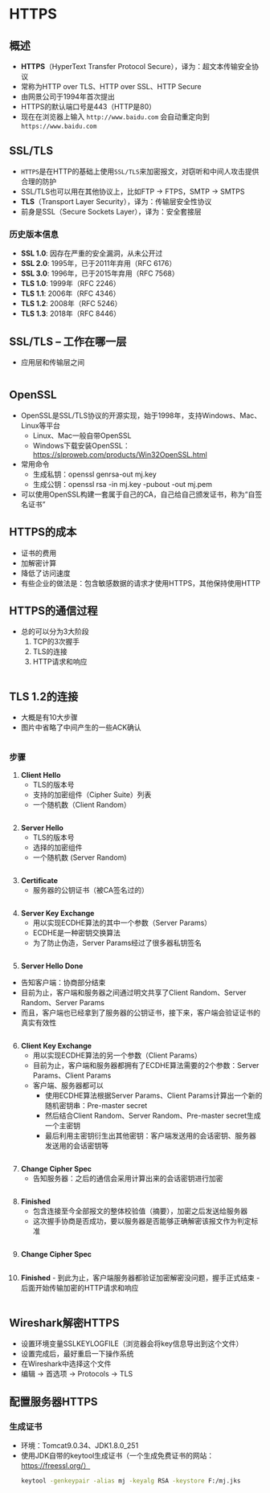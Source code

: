 <script setup>
  import img from '/imgs/前端基础/ssl.png'
  import img1 from '/imgs/前端基础/https通信过程.png'
  import img2 from '/imgs/前端基础/tsl1.2连接.png'
  import img3 from '/imgs/前端基础/tls连接1.png'
  import img4 from '/imgs/前端基础/tls连接2.png'
  import img5 from '/imgs/前端基础/tls连接3.png'
  import img6 from '/imgs/前端基础/tls连接4.png'
  import img7 from '/imgs/前端基础/tls连接5.png'
  import img8 from '/imgs/前端基础/tls连接6.png'
  import img9 from '/imgs/前端基础/tls连接7.png'
  import img10 from '/imgs/前端基础/tls连接8.png'
  import img11 from '/imgs/前端基础/tls连接9.png'
  import img12 from '/imgs/前端基础/tls连接10.png'
  import img13 from '/imgs/前端基础/tls连接1.png'
  import img14 from '/imgs/前端基础/tls连接1.png'
  import img15 from '/imgs/前端基础/序号、确认号.png'
  import img16 from '/imgs/前端基础/序号、确认号1.png'
  import img17 from '/imgs/前端基础/序号、确认号2.png'
  import img18 from '/imgs/前端基础/序号、确认号3.png'
  import img19 from '/imgs/前端基础/序号、确认号4.png'
  import img20 from '/imgs/前端基础/3次握手.png'
  import img21 from '/imgs/前端基础/4次挥手.png'
</script>

# HTTPS

## 概述

- **HTTPS**（HyperText Transfer Protocol Secure），译为：超文本传输安全协议
- 常称为HTTP over TLS、HTTP over SSL、HTTP Secure
- 由网景公司于1994年首次提出
- HTTPS的默认端口号是443（HTTP是80）
- 现在在浏览器上输入 `http://www.baidu.com` 会自动重定向到 `https://www.baidu.com`

## SSL/TLS

- `HTTPS`是在HTTP的基础上使用`SSL/TLS`来加密报文，对窃听和中间人攻击提供合理的防护
- SSL/TLS也可以用在其他协议上，比如FTP → FTPS，SMTP → SMTPS
- **TLS**（Transport Layer Security），译为：传输层安全性协议
- 前身是SSL（Secure Sockets Layer），译为：安全套接层

### 历史版本信息

- **SSL 1.0**: 因存在严重的安全漏洞，从未公开过
- **SSL 2.0**: 1995年，已于2011年弃用（RFC 6176）
- **SSL 3.0**: 1996年，已于2015年弃用（RFC 7568）
- **TLS 1.0**: 1999年（RFC 2246）
- **TLS 1.1**: 2006年（RFC 4346）
- **TLS 1.2**: 2008年（RFC 5246）
- **TLS 1.3**: 2018年（RFC 8446）

## SSL/TLS – 工作在哪一层

- 应用层和传输层之间
<img :src="img"/>

## OpenSSL
- OpenSSL是SSL/TLS协议的开源实现，始于1998年，支持Windows、Mac、Linux等平台
  - Linux、Mac一般自带OpenSSL
  - Windows下载安装OpenSSL：https://slproweb.com/products/Win32OpenSSL.html
- 常用命令
  - 生成私钥：openssl genrsa-out mj.key
  - 生成公钥：openssl rsa -in mj.key -pubout -out mj.pem
- 可以使用OpenSSL构建一套属于自己的CA，自己给自己颁发证书，称为“自签名证书”

## HTTPS的成本

- 证书的费用
- 加解密计算
- 降低了访问速度
- 有些企业的做法是：包含敏感数据的请求才使用HTTPS，其他保持使用HTTP

## HTTPS的通信过程

- 总的可以分为3大阶段
  1. TCP的3次握手
  2. TLS的连接
  3. HTTP请求和响应
<img :src="img1"/>

## TLS 1.2的连接

- 大概是有10大步骤
- 图片中省略了中间产生的一些ACK确认
<img :src="img2"/>

### 步骤

1. **Client Hello**
   - TLS的版本号
   - 支持的加密组件（Cipher Suite）列表
   - 一个随机数（Client Random）
<img :src="img3"/>

2. **Server Hello**
   - TLS的版本号
   - 选择的加密组件
   - 一个随机数 (Server Random)
<img :src="img4"/>

3. **Certificate**
   - 服务器的公钥证书（被CA签名过的）
<img :src="img5"/>

4. **Server Key Exchange**
   - 用以实现ECDHE算法的其中一个参数（Server Params）
   - ECDHE是一种密钥交换算法
   - 为了防止伪造，Server Params经过了很多器私钥签名
<img :src="img6"/>

5. **Server Hello Done**
  - 告知客户端：协商部分结束
  - 目前为止，客户端和服务器之间通过明文共享了Client Random、Server Random、Server Params
  - 而且，客户端也已经拿到了服务器的公钥证书，接下来，客户端会验证证书的真实有效性
<img :src="img7"/>

6. **Client Key Exchange**
   - 用以实现ECDHE算法的另一个参数（Client Params）
   - 目前为止，客户端和服务器都拥有了ECDHE算法需要的2个参数：Server Params、Client Params
   - 客户端、服务器都可以
     - 使用ECDHE算法根据Server Params、Client Params计算出一个新的随机密钥串：Pre-master secret 
     - 然后结合Client Random、Server Random、Pre-master secret生成一个主密钥
     - 最后利用主密钥衍生出其他密钥：客户端发送用的会话密钥、服务器发送用的会话密钥等
<img :src="img8"/>

7. **Change Cipher Spec**
   - 告知服务器：之后的通信会采用计算出来的会话密钥进行加密
<img :src="img9"/> 

8. **Finished**
   - 包含连接至今全部报文的整体校验值（摘要），加密之后发送给服务器
   - 这次握手协商是否成功，要以服务器是否能够正确解密该报文作为判定标准
<img :src="img10"/>

9. **Change Cipher Spec**
<img :src="img11"/>    

10.  **Finished**
    - 到此为止，客户端服务器都验证加密解密没问题，握手正式结束
    - 后面开始传输加密的HTTP请求和响应
<img :src="img12"/>

## Wireshark解密HTTPS

- 设置环境变量SSLKEYLOGFILE（浏览器会将key信息导出到这个文件）
- 设置完成后，最好重启一下操作系统
- 在Wireshark中选择这个文件
- 编辑 → 首选项 → Protocols → TLS

## 配置服务器HTTPS

### 生成证书

- 环境：Tomcat9.0.34、JDK1.8.0_251
- 使用JDK自带的keytool生成证书（一个生成免费证书的网站：https://freessl.org/）
  ```bash
  keytool -genkeypair -alias mj -keyalg RSA -keystore F:/mj.jks